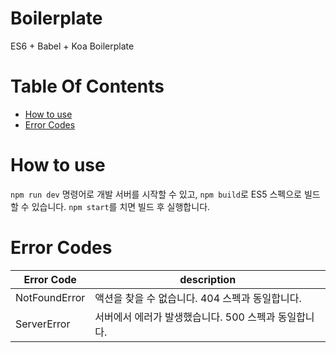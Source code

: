 # Boilerplate

ES6 + Babel + Koa Boilerplate

# Table Of Contents

- [How to use](#How-to-use)
- [Error Codes](#Error-Codes)

# How to use

`npm run dev` 명령어로 개발 서버를 시작할 수 있고, `npm build`로 ES5 스펙으로 빌드할 수 있습니다. `npm start`를 치면 빌드 후 실행합니다.

# Error Codes

| Error Code    | description                                          |
| ------------- | ---------------------------------------------------- |
| NotFoundError | 액션을 찾을 수 없습니다. 404 스펙과 동일합니다.      |
| ServerError   | 서버에서 에러가 발생했습니다. 500 스펙과 동일합니다. |
